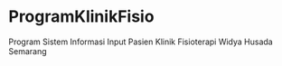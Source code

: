 # ProgramKlinikFisio
Program Sistem Informasi Input Pasien Klinik Fisioterapi Widya Husada Semarang
